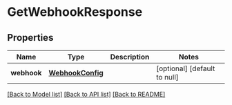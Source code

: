 # GetWebhookResponse
## Properties

| Name | Type | Description | Notes |
|------------ | ------------- | ------------- | -------------|
| **webhook** | [**WebhookConfig**](WebhookConfig.md) |  | [optional] [default to null] |

[[Back to Model list]](../README.md#documentation-for-models) [[Back to API list]](../README.md#documentation-for-api-endpoints) [[Back to README]](../README.md)

